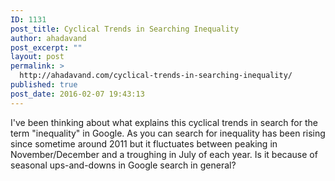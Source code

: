 ```yaml
---
ID: 1131
post_title: Cyclical Trends in Searching Inequality
author: ahadavand
post_excerpt: ""
layout: post
permalink: >
  http://ahadavand.com/cyclical-trends-in-searching-inequality/
published: true
post_date: 2016-02-07 19:43:13
---
```

I've been thinking about what explains this cyclical trends in search for the term "inequality" in Google. As you can search for inequality has been rising since sometime around 2011 but it fluctuates between peaking in November/December and a troughing in July of each year. Is it because of seasonal ups-and-downs in Google search in general?
<p style="text-align: center;"><script src="//www.google.com/trends/embed.js?hl=en-US&amp;q=inequality&amp;tz=Etc/GMT%2B5&amp;content=1&amp;cid=TIMESERIES_GRAPH_0&amp;export=5&amp;w=600&amp;h=400"></script></p>